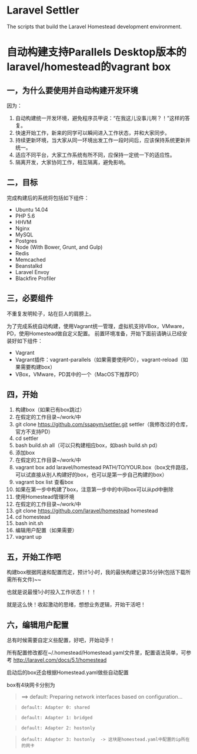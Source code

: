 # Laravel Settler

The scripts that build the Laravel Homestead development environment.

# 自动构建支持Parallels Desktop版本的laravel/homestead的vagrant box
## 一，为什么要使用并自动构建开发环境
因为：

1. 自动构建统一开发环境，避免程序员甲说：“在我这儿没事儿啊？！”这样的答复。
1. 快速开始工作，新来的同学可以瞬间进入工作状态，并和大家同步。
1. 持续更新环境，当大家从同一环境出发工作一段时间后，应该保持系统更新并统一。
1. 适应不同平台，大家工作系统有所不同，应保持一定统一下的适应性。
1. 隔离开发，大家协同工作，相互隔离，避免影响。

## 二，目标
完成构建后的系统将包括如下组件：
* Ubuntu 14.04
* PHP 5.6
* HHVM
* Nginx
* MySQL
* Postgres
* Node (With Bower, Grunt, and Gulp)
* Redis
* Memcached
* Beanstalkd
* Laravel Envoy
* Blackfire Profiler

## 三，必要组件
不重复发明轮子，站在巨人的肩膀上。

为了完成系统自动构建，使用Vagrant统一管理，虚拟机支持VBox，VMware，PD，使用Homestead做自定义配置。
前置环境准备，开始下面前请确认已经安装好如下组件：
* Vagrant
* Vagrant插件：vagrant-parallels（如果需要使用PD），vagrant-reload（如果需要构建box）
* VBox，VMware，PD其中的一个（MacOS下推荐PD）

## 四，开始
1. 构建box（如果已有box跳过）
  1. 在假定的工作目录~/work/中
  1. git clone https://github.com/ssapym/settler.git settler（我修改过的仓库，官方不支持PD）
  1. cd settler
  1. bash build.sh all（可以只构建相应box，如bash build.sh pd）
1. 添加box
  1. 在假定的工作目录~/work/中
  1. vagrant box add laravel/homestead PATH/TO/YOUR.box（box文件路径，可以试直接从别人构建好的box，也可以是第一步自己构建的box）
  1. vagrant box list 查看box
  1. 如果在第一步中构建了box，注意第一步中的中间box可以从pd中删除
1. 使用Homestead管理环境
  1. 在假定的工作目录~/work/中
  1. git clone https://github.com/laravel/homestead homestead
  1. cd homestead
  1. bash init.sh
  1. 编辑用户配置（如果需要）
  1. vagrant up

## 五，开始工作吧
构建box根据网速和配置而定，预计1小时，我的最快构建记录35分钟(包括下载所需所有文件)~~

也就是说最慢1小时投入工作状态！！！

就是这么快！收起激动的思绪，想想业务逻辑，开始干活吧！

## 六，编辑用户配置
总有时候需要自定义些配置，好吧，开始动手！

所有配置修改都在~/.homestead/Homestead.yaml文件里，配置语法简单，可参考 http://laravel.com/docs/5.1/homestead

启动后的box还会根据Homestead.yaml做些自动配置

box有4块网卡分别为


>  ==> default: Preparing network interfaces based on configuration...

>     default: Adapter 0: shared

>     default: Adapter 1: bridged

>     default: Adapter 2: hostonly

>     default: Adapter 3: hostonly  -> 这块是homestead.yaml中配置的ip所在的网卡
